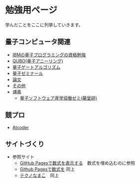 # 勉強用ページ

学んだことをここに列挙していきます。

## 量子コンピュータ関連

- [IBMの量子プログラミングの資格勉強](./IBMCertified/IBMCertified.md)
- [QUBO(量子アニーリング)](./QUBO/QUBO.md)
- [量子ゲートアルゴリズム](./Qiskit/Qiskit.md)
- [量子ゼミナール](./QuantumSeminer/QuantumSeminer.md)
- [論文](./QuantumPaper/QuantumPaper.md)
- [その他](./Other/Other.md)
- 講義
  - [量子ソフトウェア産学協働ゼミ(藤堂研)](./TodoJobSeminar/note.md)

## 競プロ

- [Atcoder](./Atcoder/Atcoder.md)

## サイトづくり

- 参照サイト
  - [GitHub Pagesで数式を表示する](https://marshmallow444.github.io/tech_blog/2021/07/29/tex-with-github-pages.html)　数式を埋め込むのに参照
  - [Github Pagesで数式を](https://qiita.com/memakura/items/e4d2de379f98ad7be498) 同上
  - [テクノなまこ](https://mikanixonable.hatenablog.com/entry/2023/10/07/114442)　同上